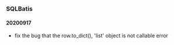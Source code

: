 ### SQLBatis

#### 20200917
- fix the bug that the row.to_dict(), 'list' object is not callable error